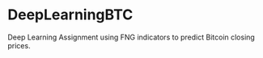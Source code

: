 # DeepLearningBTC
Deep Learning Assignment using FNG indicators to predict Bitcoin closing prices. 
